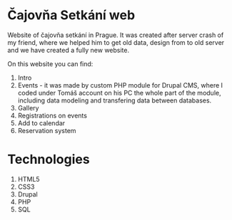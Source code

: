 # Čajovňa Setkání web

Website of čajovňa setkání in Prague. It was created after server crash of my friend, where we helped him to get old data, design from to old server and we
have created a fully new website.

On this website you can find:
1. Intro
2. Events - it was made by custom PHP module for Drupal CMS, where I coded under Tomáš account on his PC the whole part of the module, including data modeling and transfering data between databases.
3. Gallery
4. Registrations on events
5. Add to calendar
6. Reservation system

# Technologies

1. HTML5
2. CSS3
3. Drupal
4. PHP
5. SQL
